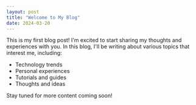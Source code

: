 ```yaml
---
layout: post
title: "Welcome to My Blog"
date: 2024-03-20
---
```


This is my first blog post! I'm excited to start sharing my thoughts and experiences with you. In this blog, I'll be writing about various topics that interest me, including:

- Technology trends
- Personal experiences
- Tutorials and guides
- Thoughts and ideas

Stay tuned for more content coming soon! 